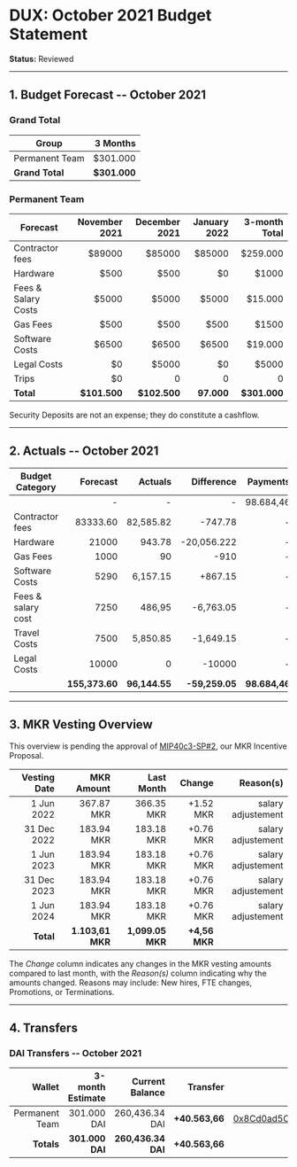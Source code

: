 # DUX: October 2021 Budget Statement

**Status:** Reviewed

---

## 1. Budget Forecast -- October 2021

### Grand Total

| Group           |     3 Months |
| --------------- | -----------: |
| Permanent Team  |     $301.000 |
| **Grand Total** | **$301.000** |

### Permanent Team

| Forecast            | November 2021 | December 2021 | January 2022 | 3-month Total |
| ------------------- | ------------: | ------------: | -----------: | ------------: |
| Contractor fees     |        $89000 |        $85000 |       $85000 |      $259.000 |
| Hardware            |          $500 |          $500 |           $0 |         $1000 |
| Fees & Salary Costs |         $5000 |         $5000 |        $5000 |       $15.000 |
| Gas Fees            |          $500 |          $500 |         $500 |         $1500 |
| Software Costs      |         $6500 |         $6500 |        $6500 |       $19.000 |
| Legal Costs         |            $0 |         $5000 |           $0 |         $5000 |
| Trips               |            $0 |             0 |            0 |             0 |
| **Total**           |  **$101.500** |  **$102.500** |   **97.000** |  **$301.000** |

Security Deposits are not an expense; they do constitute a cashflow.

---

## 2. Actuals -- October 2021

| Budget Category              |       Forecast |       Actuals |     Difference |      Payments |
| ---------------------------- | -------------: | ------------: | -------------: | ------------: |
|                              |              - |             - |              - |     98.684,46 |
| Contractor fees              |       83333.60 |     82,585.82 |        -747.78 |             - |
| Hardware                     |          21000 |        943.78 |    -20,056.222 |             - |
| Gas Fees                     |           1000 |            90 |           -910 |             - |
| Software Costs               |           5290 |      6,157.15 |        +867.15 |             - |
| Fees & salary cost           |           7250 |        486,95 |      -6,763.05 |             - |
| Travel Costs                 |           7500 |      5,850.85 |      -1,649.15 |             - |
| Legal Costs                  |          10000 |             0 |         -10000 |             - |
|                              | **155,373.60** | **96,144.55** | **-59,259.05** | **98.684,46** |

---

## 3. MKR Vesting Overview

This overview is pending the approval of [MIP40c3-SP#2](), our MKR Incentive Proposal.

| Vesting Date |       MKR Amount |       Last Month |        Change |          Reason(s) |
| -----------: | ---------------: | ---------------: | ------------: | -----------------: |
|   1 Jun 2022 |       367.87 MKR |       366.35 MKR |     +1.52 MKR | salary adjustement |
|  31 Dec 2022 |       183.94 MKR |       183.18 MKR |     +0.76 MKR | salary adjustement |
|   1 Jun 2023 |       183.94 MKR |       183.18 MKR |     +0.76 MKR | salary adjustement |
|  31 Dec 2023 |       183.94 MKR |       183.18 MKR |     +0.76 MKR | salary adjustement |
|   1 Jun 2024 |       183.94 MKR |       183.18 MKR |     +0.76 MKR | salary adjustement |
|    **Total** | **1.103,61 MKR** | **1,099.05 MKR** | **+4,56 MKR** |                    |

The _Change_ column indicates any changes in the MKR vesting amounts compared to last month, with the _Reason(s)_ column indicating why the amounts changed. Reasons may include: New hires, FTE changes, Promotions, or Terminations.

---

## 4. Transfers

### DAI Transfers -- October 2021

|         Wallet | 3-month Estimate |    Current Balance |       Transfer |                                                                                                                    Multi-sig Address |
| -------------: | ---------------: | -----------------: | -------------: | -----------------------------------------------------------------------------------------------------------------------------------: |
| Permanent Team |      301.000 DAI |     260,436.34 DAI | **+40.563,66** | [0x8Cd0ad5C55498Aacb72b6689E1da5A284C69c0C7](https://gnosis-safe.io/app/#/safes/0x8Cd0ad5C55498Aacb72b6689E1da5A284C69c0C7/balances) |
|     **Totals** |  **301.000 DAI** | **260,436.34 DAI** | **+40.563,66** |                                                                                                                                      |
